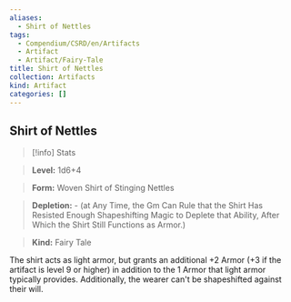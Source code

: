 ```yaml
---
aliases:
  - Shirt of Nettles
tags:
  - Compendium/CSRD/en/Artifacts
  - Artifact
  - Artifact/Fairy-Tale
title: Shirt of Nettles
collection: Artifacts
kind: Artifact
categories: []
---
```

## Shirt of Nettles    
>[!info] Stats    
> **Level:** 1d6+4    
> **Form:** Woven Shirt of Stinging Nettles    
> **Depletion:** - (at Any Time, the Gm Can Rule that the Shirt Has Resisted Enough Shapeshifting Magic to Deplete that Ability, After Which the Shirt Still Functions as Armor.)    
> **Kind:** Fairy Tale  
    
The shirt acts as light armor, but grants an additional +2 Armor (+3 if the artifact is level 9 or higher) in addition to the 1 Armor that light armor typically provides. Additionally, the wearer can't be shapeshifted against their will.